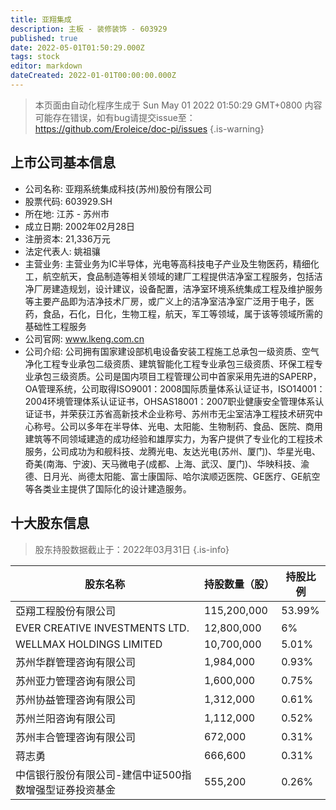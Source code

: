 ```yaml
---
title: 亚翔集成
description: 主板 - 装修装饰 - 603929
published: true
date: 2022-05-01T01:50:29.000Z
tags: stock
editor: markdown
dateCreated: 2022-01-01T00:00:00.000Z
---
```


> 本页面由自动化程序生成于 Sun May 01 2022 01:50:29 GMT+0800
> 内容可能存在错误，如有bug请提交issue至：https://github.com/Eroleice/doc-pi/issues
{.is-warning}

## 上市公司基本信息
- 公司名称: 亚翔系统集成科技(苏州)股份有限公司
- 股票代码: 603929.SH
- 所在地: 江苏 - 苏州市
- 成立日期: 2002年02月28日
- 注册资本: 21,336万元
- 法定代表人: 姚祖骧
- 主营业务: 主营业务为IC半导体，光电等高科技电子产业及生物医药，精细化工，航空航天，食品制造等相关领域的建厂工程提供洁净室工程服务，包括洁净厂房建造规划，设计建议，设备配置，洁净室环境系统集成工程及维护服务等主要产品即为洁净技术厂房，或广义上的洁净室洁净室广泛用于电子，医药，食品，石化，日化，生物工程，航天，军工等领域，属于该等领域所需的基础性工程服务
- 公司官网: www.lkeng.com.cn
- 公司介绍: 公司拥有国家建设部机电设备安装工程施工总承包一级资质、空气净化工程专业承包二级资质、建筑智能化工程专业承包三级资质、环保工程专业承包三级资质。公司是国内项目工程管理公司中首家采用先进的SAPERP，OA管理系统，公司取得ISO9001：2008国际质量体系认证证书，ISO14001：2004环境管理体系认证证书，OHSAS18001：2007职业健康安全管理体系认证证书，并荣获江苏省高新技术企业称号、苏州市无尘室洁净工程技术研究中心称号。公司以多年在半导体、光电、太阳能、生物制药、食品、医院、商用建筑等不同领域建造的成功经验和雄厚实力，为客户提供了专业化的工程技术服务，公司成功为和舰科技、龙腾光电、友达光电(苏州、厦门)、华星光电、奇美(南海、宁波)、天马微电子(成都、上海、武汉、厦门)、华映科技、渝德、日月光、尚德太阳能、富士康国际、哈尔滨顺迈医院、GE医疗、GE航空等各类业主提供了国际化的设计建造服务。


## 十大股东信息
> 股东持股数据截止于：2022年03月31日
{.is-info}

| 股东名称 | 持股数量（股） | 持股比例 |
| --- | --- | --- |
| 亞翔工程股份有限公司 | 115,200,000 | 53.99% |
| EVER CREATIVE   INVESTMENTS LTD. | 12,800,000 | 6% |
| WELLMAX   HOLDINGS LIMITED | 10,700,000 | 5.01% |
| 苏州华群管理咨询有限公司 | 1,984,000 | 0.93% |
| 苏州亚力管理咨询有限公司 | 1,600,000 | 0.75% |
| 苏州协益管理咨询有限公司 | 1,312,000 | 0.61% |
| 苏州兰阳咨询有限公司 | 1,112,000 | 0.52% |
| 苏州丰合管理咨询有限公司 | 672,000 | 0.31% |
| 蒋志勇 | 666,600 | 0.31% |
| 中信银行股份有限公司-建信中证500指数增强型证券投资基金 | 555,200 | 0.26% |




